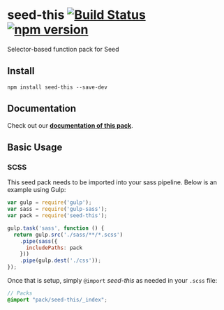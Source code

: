 # seed-this [![Build Status](https://travis-ci.org/helpscout/seed-this.svg?branch=master)](https://travis-ci.org/helpscout/seed-this) [![npm version](https://badge.fury.io/js/seed-this.svg)](https://badge.fury.io/js/seed-this)

Selector-based function pack for Seed


## Install
```
npm install seed-this --save-dev
```

## Documentation

Check out our **[documentation of this pack](http://developer.helpscout.net/seed/packs/seed-this/)**.


## Basic Usage

### SCSS
This seed pack needs to be imported into your sass pipeline. Below is an example using Gulp:


```javascript
var gulp = require('gulp');
var sass = require('gulp-sass');
var pack = require('seed-this');

gulp.task('sass', function () {
  return gulp.src('./sass/**/*.scss')
    .pipe(sass({
      includePaths: pack
    }))
    .pipe(gulp.dest('./css'));
});
```

Once that is setup, simply `@import` *seed-this* as needed in your `.scss` file:

```scss
// Packs
@import "pack/seed-this/_index";
```

